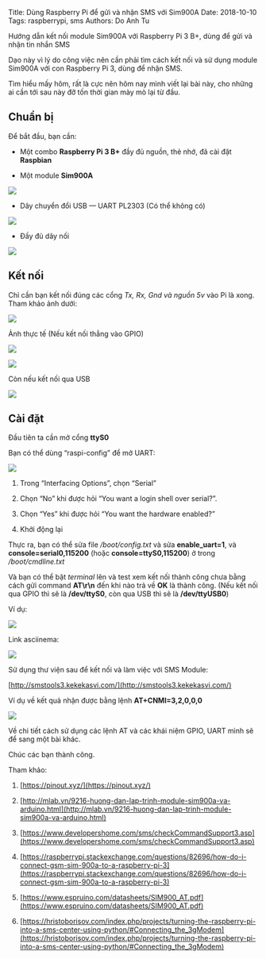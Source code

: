 Title: Dùng Raspberry Pi để gửi và nhận SMS với Sim900A
Date: 2018-10-10
Tags: raspberrypi, sms
Authors: Do Anh Tu


Hướng dẫn kết nối module Sim900A với Raspberry Pi 3 B+, dùng để gửi và nhận tin nhắn SMS

Dạo này vì lý do công việc nên cần phải tìm cách kết nối và sử dụng module Sim900A với con Raspberry Pi 3, dùng để nhận SMS.

Tìm hiểu mấy hôm, rất là cực nên hôm nay mình viết lại bài này, cho những ai cần tới sau này đỡ tốn thời gian mày mò lại từ đầu.

## Chuẩn bị

Để bắt đầu, bạn cần:

* Một combo **Raspberry Pi 3 B+** đầy đủ nguồn, thẻ nhớ, đã cài đặt **Raspbian**

* Một module **Sim900A**

![]({static}/static/images/sms_900a.jpg)

* Dây chuyển đổi USB — UART PL2303 (Có thể không có)

![]({static}/static/images/PL2303.jpg)

* Đầy đủ dây nối

![]({static}/static/images/gpio_string.jpeg)

## Kết nối

Chỉ cần bạn kết nối đúng các cổng *Tx, Rx, Gnd và nguồn 5v* vào Pi là xong. Tham khảo ảnh dưới:

![]({static}/static/images/gpio_map.jpeg)

Ảnh thực tế (Nếu kết nối thẳng vào GPIO)

![]({static}/static/images/rasp_sms_1.jpg)

![]({static}/static/images/rasp_sms_2.jpg)

Còn nếu kết nối qua USB

![]({static}/static/images/rasp_sms_3.jpg)

## Cài đặt

Đầu tiên ta cần mở cổng **ttyS0**

Bạn có thể dùng “raspi-config” để mở UART:

![]({static}/static/images/rasp_config.jpg)

1. Trong “Interfacing Options”, chọn “Serial”

1. Chọn “No” khi được hỏi “You want a login shell over serial?”.

1. Chọn “Yes” khi được hỏi “You want the hardware enabled?”

1. Khởi động lại

Thực ra, bạn có thể sửa file */boot/config.txt* và sửa **enable_uart=1**, và **console=serial0,115200** (hoặc **console=ttyS0,115200**) ở trong */boot/cmdline.txt*

Và bạn có thể bật *terminal* lên và test xem kết nối thành công chưa bằng cách gửi command **AT\r\n** đến khi nào trả về **OK** là thành công. (Nếu kết nối qua GPIO thì sẽ là **/dev/ttyS0**, còn qua USB thì sẽ là **/dev/ttyUSB0**)

Ví dụ:

![]({static}/static/images/read_sms.png)

Link asciinema:

![](https://cdn-images-1.medium.com/max/4000/0*rI0-d-OfRpAlDkFn.png)

Sử dụng thư viện sau để kết nối và làm việc với SMS Module:

[http://smstools3.kekekasvi.com/](http://smstools3.kekekasvi.com/)

Ví dụ về kết quả nhận được bằng lệnh **AT+CNMI=3,2,0,0,0**

![]({static}/static/images/read_sms_2.png)

Về chi tiết cách sử dụng các lệnh AT và các khái niệm GPIO, UART mình sẽ để sang một bài khác.

Chúc các bạn thành công.

Tham khảo:

1. [https://pinout.xyz/](https://pinout.xyz/)

1. [http://mlab.vn/9216-huong-dan-lap-trinh-module-sim900a-va-arduino.html](http://mlab.vn/9216-huong-dan-lap-trinh-module-sim900a-va-arduino.html)

1. [https://www.developershome.com/sms/checkCommandSupport3.asp](https://www.developershome.com/sms/checkCommandSupport3.asp)

1. [https://raspberrypi.stackexchange.com/questions/82696/how-do-i-connect-gsm-sim-900a-to-a-raspberry-pi-3](https://raspberrypi.stackexchange.com/questions/82696/how-do-i-connect-gsm-sim-900a-to-a-raspberry-pi-3)

1. [https://www.espruino.com/datasheets/SIM900_AT.pdf](https://www.espruino.com/datasheets/SIM900_AT.pdf)

1. [https://hristoborisov.com/index.php/projects/turning-the-raspberry-pi-into-a-sms-center-using-python/#Connecting_the_3gModem](https://hristoborisov.com/index.php/projects/turning-the-raspberry-pi-into-a-sms-center-using-python/#Connecting_the_3gModem)
